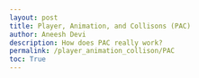 ```yaml
---
layout: post
title: Player, Animation, and Collisons (PAC)
author: Aneesh Devi
description: How does PAC really work?
permalink: /player_animation_collison/PAC
toc: True
---
```


